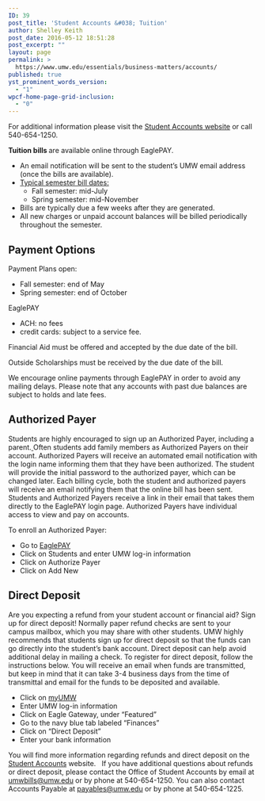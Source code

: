 ```yaml
---
ID: 39
post_title: 'Student Accounts &#038; Tuition'
author: Shelley Keith
post_date: 2016-05-12 18:51:28
post_excerpt: ""
layout: page
permalink: >
  https://www.umw.edu/essentials/business-matters/accounts/
published: true
yst_prominent_words_version:
  - "1"
wpcf-home-page-grid-inclusion:
  - "0"
---
```

For additional information please visit the <a href="http://adminfinance.umw.edu/studentaccounts/billing-information/">Student Accounts website</a> or call 540-654-1250.

<strong>Tuition bills </strong>are available online through EaglePAY.
<ul>
 	<li>An email notification will be sent to the student’s UMW email address (once the bills are available).</li>
 	<li><a href="http://adminfinance.umw.edu/studentaccounts/billing-information/">Typical semester bill dates:</a>
<ul>
 	<li>Fall semester: mid-July</li>
 	<li>Spring semester: mid-November</li>
</ul>
</li>
 	<li>Bills are typically due a few weeks after they are generated.</li>
 	<li>All new charges or unpaid account balances will be billed periodically throughout the semester.</li>
</ul>
<h2>Payment Options</h2>
Payment Plans open:
<ul>
 	<li>Fall semester: end of May</li>
 	<li>Spring semester: end of October</li>
</ul>
EaglePAY
<ul>
 	<li>ACH: no fees</li>
 	<li>credit cards: subject to a service fee.</li>
</ul>
Financial Aid must be offered and accepted by the due date of the bill.

Outside Scholarships must be received by the due date of the bill.

We encourage online payments through EaglePAY in order to avoid any mailing delays. Please note that any accounts with past due balances are subject to holds and late fees.
<h2>Authorized Payer</h2>
Students are highly encouraged to sign up an Authorized Payer, including a parent.<u> </u>Often students add family members as Authorized Payers on their account. Authorized Payers will receive an automated email notification with the login name informing them that they have been authorized. The student will provide the initial password to the authorized payer, which can be changed later. Each billing cycle, both the student and authorized payers will receive an email notifying them that the online bill has been sent. Students and Authorized Payers receive a link in their email that takes them directly to the EaglePAY login page. Authorized Payers have individual access to view and pay on accounts.

To enroll an Authorized Payer:
<ul>
 	<li>Go to <a href="http://adminfinance.umw.edu/studentaccounts/eaglepay">EaglePAY</a></li>
 	<li>Click on Students and enter UMW log-in information</li>
 	<li>Click on Authorize Payer</li>
 	<li>Click on Add New</li>
</ul>
<h2>Direct Deposit</h2>
Are you expecting a refund from your student account or financial aid? Sign up for direct deposit! Normally paper refund checks are sent to your campus mailbox, which you may share with other students. UMW highly recommends that students sign up for direct deposit so that the funds can go directly into the student’s bank account. Direct deposit can help avoid additional delay in mailing a check. To register for direct deposit, follow the instructions below. You will receive an email when funds are transmitted, but keep in mind that it can take 3-4 business days from the time of transmittal and email for the funds to be deposited and available.
<ul>
 	<li>Click on <a href="https://auth.umw.edu/cas/login?service=https%3A%2F%2Forgsync.com%2Fcas%2Funiversity-of-mary-washington">myUMW</a></li>
 	<li>Enter UMW log-in information</li>
 	<li>Click on Eagle Gateway, under “Featured”</li>
 	<li>Go to the navy blue tab labeled “Finances”</li>
 	<li>Click on “Direct Deposit”</li>
 	<li>Enter your bank information</li>
</ul>
You will find more information regarding refunds and direct deposit on the <a href="http://adminfinance.umw.edu/studentaccounts/">Student Accounts</a> website.   If you have additional questions about refunds or direct deposit, please contact the Office of Student Accounts by email at <a href="mailto:umwbills@umw.edu">umwbills@umw.edu</a> or by phone at 540-654-1250. You can also contact Accounts Payable at <a href="mailto:payables@umw.edu">payables@umw.edu</a> or by phone at 540-654-1225.